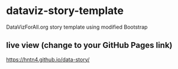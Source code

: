 # dataviz-story-template
DataVizForAll.org story template using modified Bootstrap

## live view (change to your GitHub Pages link)
https://hntn4.github.io/data-story/
